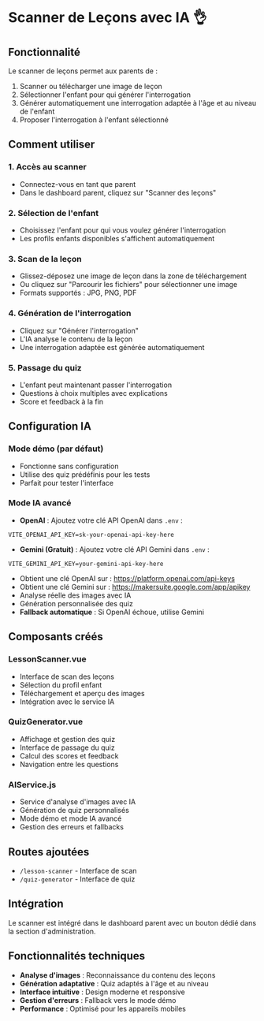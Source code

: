 # Scanner de Leçons avec IA 👌

## Fonctionnalité

Le scanner de leçons permet aux parents de :
1. Scanner ou télécharger une image de leçon
2. Sélectionner l'enfant pour qui générer l'interrogation
3. Générer automatiquement une interrogation adaptée à l'âge et au niveau de l'enfant
4. Proposer l'interrogation à l'enfant sélectionné

## Comment utiliser

### 1. Accès au scanner
- Connectez-vous en tant que parent
- Dans le dashboard parent, cliquez sur "Scanner des leçons"

### 2. Sélection de l'enfant
- Choisissez l'enfant pour qui vous voulez générer l'interrogation
- Les profils enfants disponibles s'affichent automatiquement

### 3. Scan de la leçon
- Glissez-déposez une image de leçon dans la zone de téléchargement
- Ou cliquez sur "Parcourir les fichiers" pour sélectionner une image
- Formats supportés : JPG, PNG, PDF

### 4. Génération de l'interrogation
- Cliquez sur "Générer l'interrogation"
- L'IA analyse le contenu de la leçon
- Une interrogation adaptée est générée automatiquement

### 5. Passage du quiz
- L'enfant peut maintenant passer l'interrogation
- Questions à choix multiples avec explications
- Score et feedback à la fin

## Configuration IA

### Mode démo (par défaut)
- Fonctionne sans configuration
- Utilise des quiz prédéfinis pour les tests
- Parfait pour tester l'interface

### Mode IA avancé
- **OpenAI** : Ajoutez votre clé API OpenAI dans `.env` :
```
VITE_OPENAI_API_KEY=sk-your-openai-api-key-here
```
- **Gemini (Gratuit)** : Ajoutez votre clé API Gemini dans `.env` :
```
VITE_GEMINI_API_KEY=your-gemini-api-key-here
```
- Obtient une clé OpenAI sur : https://platform.openai.com/api-keys
- Obtient une clé Gemini sur : https://makersuite.google.com/app/apikey
- Analyse réelle des images avec IA
- Génération personnalisée des quiz
- **Fallback automatique** : Si OpenAI échoue, utilise Gemini

## Composants créés

### LessonScanner.vue
- Interface de scan des leçons
- Sélection du profil enfant
- Téléchargement et aperçu des images
- Intégration avec le service IA

### QuizGenerator.vue
- Affichage et gestion des quiz
- Interface de passage du quiz
- Calcul des scores et feedback
- Navigation entre les questions

### AIService.js
- Service d'analyse d'images avec IA
- Génération de quiz personnalisés
- Mode démo et mode IA avancé
- Gestion des erreurs et fallbacks

## Routes ajoutées

- `/lesson-scanner` - Interface de scan
- `/quiz-generator` - Interface de quiz

## Intégration

Le scanner est intégré dans le dashboard parent avec un bouton dédié dans la section d'administration.

## Fonctionnalités techniques

- **Analyse d'images** : Reconnaissance du contenu des leçons
- **Génération adaptative** : Quiz adaptés à l'âge et au niveau
- **Interface intuitive** : Design moderne et responsive
- **Gestion d'erreurs** : Fallback vers le mode démo
- **Performance** : Optimisé pour les appareils mobiles
